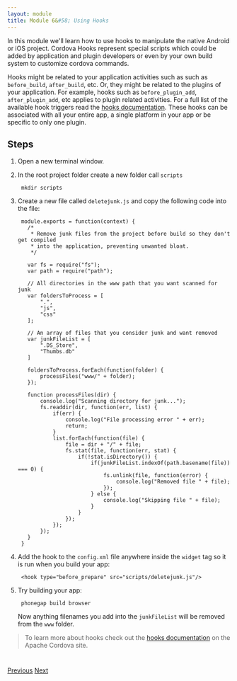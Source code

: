 ```yaml
---
layout: module
title: Module 6&#58; Using Hooks
---
```

In this module we'll learn how to use hooks to manipulate the native Android or iOS project. Cordova Hooks represent special scripts which could be added by application and plugin developers or even by your own build system to customize cordova commands.

Hooks might be related to your application activities such as such as `before_build`, `after_build`, etc. Or, they might be related to the plugins of your application. For example, hooks such as `before_plugin_add`, `after_plugin_add`, etc applies to plugin related activities. For a full list of the available hook triggers read the [hooks documentation](https://cordova.apache.org/docs/en/latest/guide/appdev/hooks/). These hooks can be associated with all your entire app, a single platform in your app or be specific to only one plugin.

## Steps
1. Open a new terminal window.

2. In the root project folder create a new folder call `scripts`

        mkdir scripts

3. Create a new file called `deletejunk.js` and copy the following code into the file:

        module.exports = function(context) {
          /*
           * Remove junk files from the project before build so they don't get compiled
           * into the application, preventing unwanted bloat.
           */

          var fs = require("fs");
          var path = require("path");

          // All directories in the www path that you want scanned for junk
          var foldersToProcess = [
              ".",
              "js",
              "css"
          ];

          // An array of files that you consider junk and want removed
          var junkFileList = [
              ".DS_Store",
              "Thumbs.db"
          ]

          foldersToProcess.forEach(function(folder) {
              processFiles("www/" + folder);
          });

          function processFiles(dir) {
              console.log("Scanning directory for junk...");
              fs.readdir(dir, function(err, list) {
                  if(err) {
                      console.log("File processing error " + err);
                      return;
                  }
                  list.forEach(function(file) {
                      file = dir + "/" + file;
                      fs.stat(file, function(err, stat) {
                          if(!stat.isDirectory()) {
                              if(junkFileList.indexOf(path.basename(file)) === 0) {
                                  fs.unlink(file, function(error) {
                                      console.log("Removed file " + file);
                                  });
                              } else {
                                  console.log("Skipping file " + file);
                              }
                          }
                      });
                  });
              });
          }
        }


4. Add the hook to the `config.xml` file anywhere inside the `widget` tag so it is run when you build your app:

        <hook type="before_prepare" src="scripts/deletejunk.js"/>

5. Try building your app:

        phonegap build browser

   Now anything filenames you add into the `junkFileList` will be removed from the `www` folder.

>To learn more about hooks check out the [hooks documentation](https://cordova.apache.org/docs/en/latest/guide/appdev/hooks/) on the Apache Cordova site.


<div class="row" style="margin-top:40px;">
 <div class="col-sm-12">
 <a href="lesson5.html" class="btn btn-default"><i class="glyphicon glyphicon-chevron-left"></i> Previous</a>
 <a href="lesson7.html" class="btn btn-default pull-right">Next <i class="glyphicon glyphicon-chevron-right"></i></a>
 </div>
</div>
